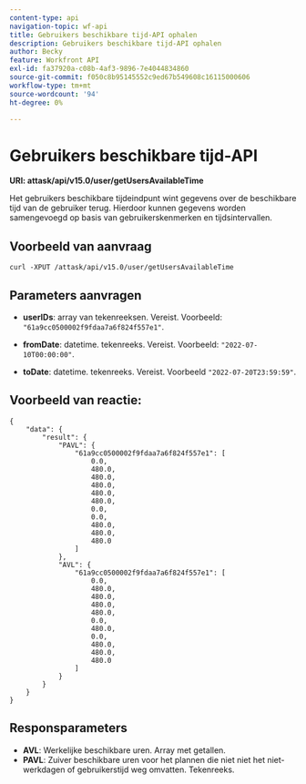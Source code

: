```yaml
---
content-type: api
navigation-topic: wf-api
title: Gebruikers beschikbare tijd-API ophalen
description: Gebruikers beschikbare tijd-API ophalen
author: Becky
feature: Workfront API
exl-id: fa37920a-c08b-4af3-9896-7e4044834860
source-git-commit: f050c8b95145552c9ed67b549608c16115000606
workflow-type: tm+mt
source-wordcount: '94'
ht-degree: 0%

---
```


# Gebruikers beschikbare tijd-API

**URI: attask/api/v15.0/user/getUsersAvailableTime**

Het gebruikers beschikbare tijdeindpunt wint gegevens over de beschikbare tijd van de gebruiker terug. Hierdoor kunnen gegevens worden samengevoegd op basis van gebruikerskenmerken en tijdsintervallen.

## Voorbeeld van aanvraag

`curl -XPUT /attask/api/v15.0/user/getUsersAvailableTime`

## Parameters aanvragen

* **userIDs**: array van tekenreeksen. Vereist. Voorbeeld: `"61a9cc0500002f9fdaa7a6f824f557e1"`.

* **fromDate**: datetime. tekenreeks. Vereist. Voorbeeld:  `"2022-07-10T00:00:00"`.

* **toDate**: datetime. tekenreeks. Vereist. Voorbeeld `"2022-07-20T23:59:59"`.

## Voorbeeld van reactie:

```
{
    "data": {
        "result": {
            "PAVL": {
                "61a9cc0500002f9fdaa7a6f824f557e1": [
                    0.0,
                    480.0,
                    480.0,
                    480.0,
                    480.0,
                    480.0,
                    0.0,
                    0.0,
                    480.0,
                    480.0,
                    480.0
                ]
            },
            "AVL": {
                "61a9cc0500002f9fdaa7a6f824f557e1": [
                    0.0,
                    480.0,
                    480.0,
                    480.0,
                    480.0,
                    0.0,
                    480.0,
                    0.0,
                    480.0,
                    480.0,
                    480.0
                ]
            }
        }
    }
}
```

## Responsparameters

* **AVL**: Werkelijke beschikbare uren. Array met getallen.
* **PAVL**: Zuiver beschikbare uren voor het plannen die niet niet het niet-werkdagen of gebruikerstijd weg omvatten. Tekenreeks.
